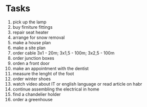 #      Tasks

1. pick up the lamp
2. buy firniture fittings
3. repair seat heater
4. arrange for snow removal
5. make a house plan
6. make a site plan
7. order cable 3x1 - 20m; 3x1,5 - 100m; 3x2,5 - 100m
8. order junction boxes
9. orden a front door
10. make an appointment with the dentist
11. measure the lenght of the foot
12. order winter shoes
13. watch video about IT or english language or read article on habr
14. continue assembling the electrical in home
15. find a chandelier holder
16. order a greenhouse
